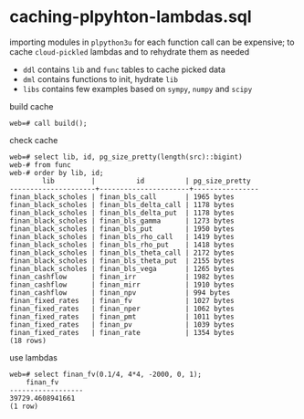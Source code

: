 # caching-plpyhton-lambdas.sql

importing modules in `plpython3u` for each function call can be expensive; to
cache `cloud-pickled` lambdas and to rehydrate them as needed

- `ddl` contains `lib` and `func` tables to cache picked data
- `dml` contains functions to init, hydrate `lib`
- `libs` contains few examples based on `sympy`, `numpy` and `scipy`

build cache

    web=# call build();

check cache

    web=# select lib, id, pg_size_pretty(length(src)::bigint)
    web-# from func
    web-# order by lib, id;
            lib         |          id          | pg_size_pretty
    ---------------------+----------------------+----------------
    finan_black_scholes | finan_bls_call       | 1965 bytes
    finan_black_scholes | finan_bls_delta_call | 1178 bytes
    finan_black_scholes | finan_bls_delta_put  | 1178 bytes
    finan_black_scholes | finan_bls_gamma      | 1273 bytes
    finan_black_scholes | finan_bls_put        | 1950 bytes
    finan_black_scholes | finan_bls_rho_call   | 1419 bytes
    finan_black_scholes | finan_bls_rho_put    | 1418 bytes
    finan_black_scholes | finan_bls_theta_call | 2172 bytes
    finan_black_scholes | finan_bls_theta_put  | 2155 bytes
    finan_black_scholes | finan_bls_vega       | 1265 bytes
    finan_cashflow      | finan_irr            | 1982 bytes
    finan_cashflow      | finan_mirr           | 1910 bytes
    finan_cashflow      | finan_npv            | 994 bytes
    finan_fixed_rates   | finan_fv             | 1027 bytes
    finan_fixed_rates   | finan_nper           | 1062 bytes
    finan_fixed_rates   | finan_pmt            | 1011 bytes
    finan_fixed_rates   | finan_pv             | 1039 bytes
    finan_fixed_rates   | finan_rate           | 1354 bytes
    (18 rows)

use lambdas

    web=# select finan_fv(0.1/4, 4*4, -2000, 0, 1);
        finan_fv
    ------------------
    39729.4608941661
    (1 row)

